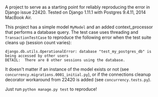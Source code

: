 A project to serve as a starting point for reliably reproducing the error in Django issue 22420. Tested on Django 1.11.1 with Postgres 9.4.11, 2014 MacBook Air.

This project has a simple model `MyModel` and an added context_processor that performs a database query. The test case uses threading and `TransactionTestCase` to reproduce the following error when the test suite cleans up (session count varies):

    django.db.utils.OperationalError: database "test_my_postgres_db" is being accessed by other users
    DETAIL:  There are 8 other sessions using the database.

It doesn't matter if an instance of the model exists or not (see `concurrency.migrations.0001_initial.py`), or if the connections cleanup decorator workaround from 22420 is added (see `concurrency.tests.py`).

Just run `python manage.py test` to reproduce!
